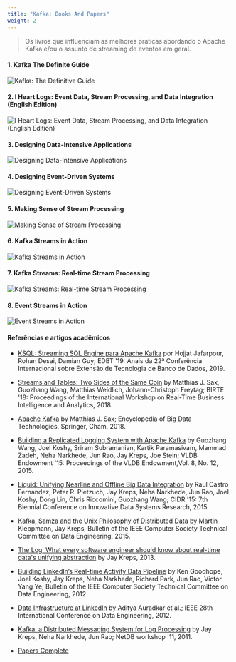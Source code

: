 ```yaml
---
title: "Kafka: Books And Papers"
weight: 2
---
```


>Os livros que influenciam as melhores praticas abordando o Apache Kafka e/ou o assunto de streaming de eventos em geral.

#### 1. Kafka The Definite Guide

![Kafka: The Definitive Guide](../assets/livros-ebooks/kafka-the-definitive.jpeg)

#### 2. I Heart Logs: Event Data, Stream Processing, and Data Integration (English Edition)

![I Heart Logs: Event Data, Stream Processing, and Data Integration (English Edition)](../assets/livros-ebooks/iheart-logs.jpg)

#### 3. Designing Data-Intensive Applications

![Designing Data-Intensive Applications](../assets/livros-ebooks/dataintensive.png)

#### 4. Designing Event-Driven Systems

![Designing Event-Driven Systems](../assets/livros-ebooks/book-designing-eds.jpg)

#### 5. Making Sense of Stream Processing

![Making Sense of Stream Processing](../assets/livros-ebooks/book-making-sense.png)

#### 6. Kafka Streams in Action

![Kafka Streams in Action](../assets/livros-ebooks/book-kafka-streams-in-action.jpg)

#### 7. Kafka Streams: Real-time Stream Processing

![Kafka Streams: Real-time Stream Processing](../assets/livros-ebooks/book-kafka-streams-journal.jpg)

#### 8. Event Streams in Action

![Event Streams in Action](../assets/livros-ebooks/book-event-streams-action.png)

#### Referências e artigos acadêmicos

- [KSQL: Streaming SQL Engine para Apache Kafka](https://openproceedings.org/2019/conf/edbt/EDBT19_paper_329.pdf) por Hojjat Jafarpour, Rohan Desai, Damian Guy; EDBT '19: Anais da 22ª Conferência Internacional sobre Extensão de Tecnologia de Banco de Dados, 2019.

- [Streams and Tables: Two Sides of the Same Coin](https://dl.acm.org/doi/10.1145/3242153.3242155) by Matthias J. Sax, Guozhang Wang, Matthias Weidlich, Johann-Christoph Freytag; BIRTE '18: Proceedings of the International Workshop on Real-Time Business Intelligence and Analytics, 2018.

- [Apache Kafka](https://link.springer.com/referenceworkentry/10.1007/978-3-319-63962-8_196-1) by Matthias J. Sax; Encyclopedia of Big Data Technologies, Springer, Cham, 2018.

- [Building a Replicated Logging System with Apache Kafka](https://dl.acm.org/doi/10.14778/2824032.2824063) by Guozhang Wang, Joel Koshy, Sriram Subramanian, Kartik Paramasivam, Mammad Zadeh, Neha Narkhede, Jun Rao, Jay Kreps, Joe Stein; VLDB Endowment '15: Proceedings of the VLDB Endowment,Vol. 8, No. 12, 2015.

- [Liquid: Unifying Nearline and Offline Big Data Integration](https://www.semanticscholar.org/paper/Liquid%3A-Unifying-Nearline-and-Offline-Big-Data-Fernandez-Pietzuch/e478f9eef5fe91b1fe422b9d7d41b27586749b38) by Raul Castro Fernandez, Peter R. Pietzuch, Jay Kreps, Neha Narkhede, Jun Rao, Joel Koshy, Dong Lin, Chris Riccomini, Guozhang Wang; CIDR '15: 7th Biennial Conference on Innovative Data Systems Research, 2015.

- [Kafka, Samza and the Unix Philosophy of Distributed Data](http://sites.computer.org/debull/A15dec/p4.pdf) by Martin Kleppmann, Jay Kreps, Bulletin of the IEEE Computer Society Technical Committee on Data Engineering, 2015.

- [The Log: What every software engineer should know about real-time data's unifying abstraction](https://engineering.linkedin.com/distributed-systems/log-what-every-software-engineer-should-know-about-real-time-datas-unifying) by Jay Kreps, 2013.

- [Building LinkedIn’s Real-time Activity Data Pipeline](http://sites.computer.org/debull/A12june/pipeline.pdf) by Ken Goodhope, Joel Koshy, Jay Kreps, Neha Narkhede, Richard Park, Jun Rao, Victor Yang Ye; Bulletin of the IEEE Computer Society Technical Committee on Data Engineering, 2012.

- [Data Infrastructure at LinkedIn](https://ieeexplore.ieee.org/document/6228206) by Aditya Auradkar et al.; IEEE 28th International Conference on Data Engineering, 2012.

- [Kafka: a Distributed Messaging System for Log Processing](https://www.microsoft.com/en-us/research/wp-content/uploads/2017/09/Kafka.pdf) by Jay Kreps, Neha Narkhede, Jun Rao; NetDB workshop '11, 2011.

- [Papers Complete](https://kafka.apache.org/books-and-papers)
